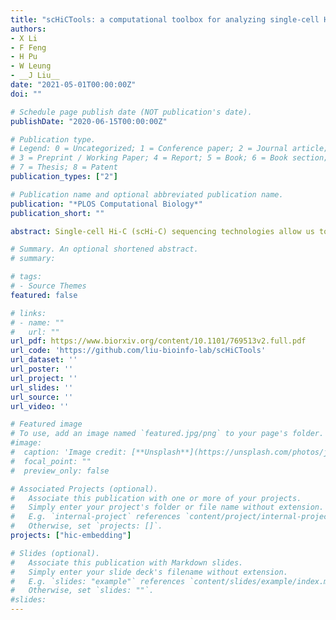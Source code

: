 ```yaml
---
title: "scHiCTools: a computational toolbox for analyzing single-cell Hi-C data"
authors:
- X Li
- F Feng
- H Pu
- W Leung
- __J Liu__
date: "2021-05-01T00:00:00Z"
doi: ""

# Schedule page publish date (NOT publication's date).
publishDate: "2020-06-15T00:00:00Z"

# Publication type.
# Legend: 0 = Uncategorized; 1 = Conference paper; 2 = Journal article;
# 3 = Preprint / Working Paper; 4 = Report; 5 = Book; 6 = Book section;
# 7 = Thesis; 8 = Patent
publication_types: ["2"]

# Publication name and optional abbreviated publication name.
publication: "*PLOS Computational Biology*"
publication_short: ""

abstract: Single-cell Hi-C (scHi-C) sequencing technologies allow us to investigate three-dimensional chromatin organization at the single-cell level. However, we still need computational tools to deal with the sparsity of the contact maps from single cells and embed single cells in a lower-dimensional Euclidean space. This embedding helps us understand relationships between the cells in different dimensions such as cell-cycle dynamics and cell differentiation. Here, we present an open-source computational toolbox, scHiCTools, for analyzing single cell Hi-C data. The toolbox takes singlecell Hi-C data files as input, and projects single cells in a lower-dimensional Euclidean space. The toolbox includes three commonly used methods for smoothing scHi-C data (linear convolution, random walk, and network enhancing), three projection methods for embedding single cells (fastHiCRep, Selfish, and InnerProduct), three clustering methods for clustering cells (k-means, spectral clustering, and HiCluster) and a build-in function to visualize the cells embedding in a two-dimensional or three-dimensional plot. We benchmark the embedding performance and run time of these methods on a number of scHi-C datasets, and provide some suggestions for practice use. scHiCTools, based on Python3, can run on different platforms, including Linux, macOS, and Windows. Our software package is available at https://github.com/liu-bioinfo-lab/scHiCTools.

# Summary. An optional shortened abstract.
# summary: 

# tags:
# - Source Themes
featured: false

# links:
# - name: ""
#   url: ""
url_pdf: https://www.biorxiv.org/content/10.1101/769513v2.full.pdf
url_code: 'https://github.com/liu-bioinfo-lab/scHiCTools'
url_dataset: ''
url_poster: ''
url_project: ''
url_slides: ''
url_source: ''
url_video: ''

# Featured image
# To use, add an image named `featured.jpg/png` to your page's folder. 
#image:
#  caption: 'Image credit: [**Unsplash**](https://unsplash.com/photos/jdD8gXaTZsc)'
#  focal_point: ""
#  preview_only: false

# Associated Projects (optional).
#   Associate this publication with one or more of your projects.
#   Simply enter your project's folder or file name without extension.
#   E.g. `internal-project` references `content/project/internal-project/index.md`.
#   Otherwise, set `projects: []`.
projects: ["hic-embedding"]

# Slides (optional).
#   Associate this publication with Markdown slides.
#   Simply enter your slide deck's filename without extension.
#   E.g. `slides: "example"` references `content/slides/example/index.md`.
#   Otherwise, set `slides: ""`.
#slides: 
---
```

